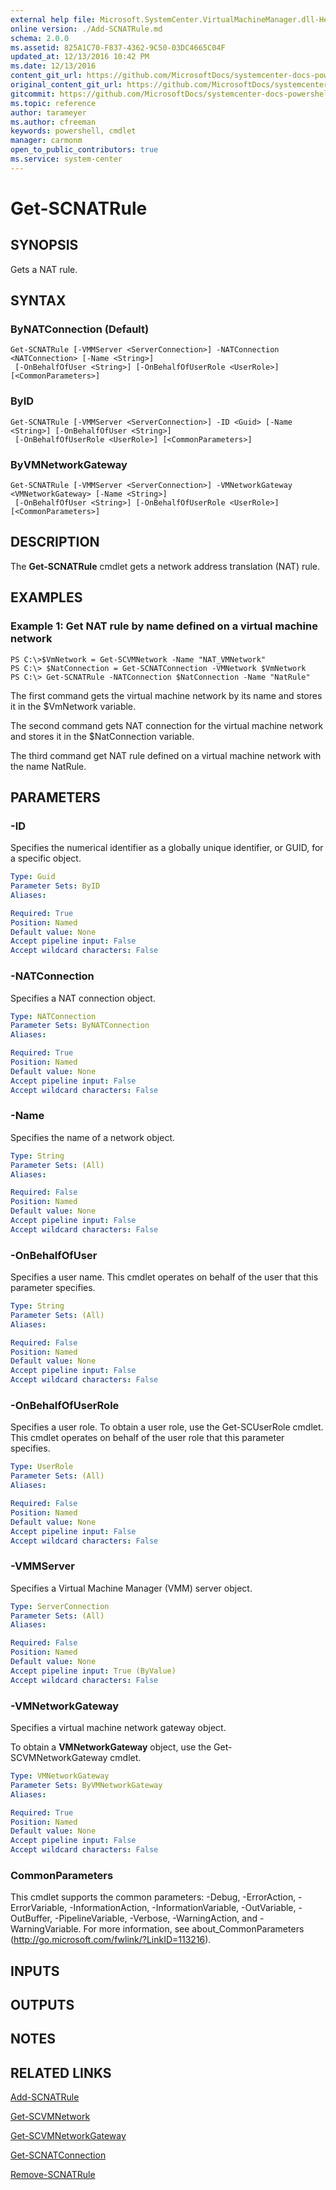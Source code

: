 ```yaml
---
external help file: Microsoft.SystemCenter.VirtualMachineManager.dll-Help.xml
online version: ./Add-SCNATRule.md
schema: 2.0.0
ms.assetid: 825A1C70-F837-4362-9C50-03DC4665C04F
updated_at: 12/13/2016 10:42 PM
ms.date: 12/13/2016
content_git_url: https://github.com/MicrosoftDocs/systemcenter-docs-powershell/blob/master/systemcenter-cmdlets/VirtualMachineManager/v1/Get-SCNATRule.md
original_content_git_url: https://github.com/MicrosoftDocs/systemcenter-docs-powershell/blob/master/systemcenter-cmdlets/VirtualMachineManager/v1/Get-SCNATRule.md
gitcommit: https://github.com/MicrosoftDocs/systemcenter-docs-powershell/blob/ea9507ac2178040476af5407227db8cb97701ea9/systemcenter-cmdlets/VirtualMachineManager/v1/Get-SCNATRule.md
ms.topic: reference
author: tarameyer
ms.author: cfreeman
keywords: powershell, cmdlet
manager: carmonm
open_to_public_contributors: true
ms.service: system-center
---
```


# Get-SCNATRule

## SYNOPSIS
Gets a NAT rule.

## SYNTAX

### ByNATConnection (Default)
```
Get-SCNATRule [-VMMServer <ServerConnection>] -NATConnection <NATConnection> [-Name <String>]
 [-OnBehalfOfUser <String>] [-OnBehalfOfUserRole <UserRole>] [<CommonParameters>]
```

### ByID
```
Get-SCNATRule [-VMMServer <ServerConnection>] -ID <Guid> [-Name <String>] [-OnBehalfOfUser <String>]
 [-OnBehalfOfUserRole <UserRole>] [<CommonParameters>]
```

### ByVMNetworkGateway
```
Get-SCNATRule [-VMMServer <ServerConnection>] -VMNetworkGateway <VMNetworkGateway> [-Name <String>]
 [-OnBehalfOfUser <String>] [-OnBehalfOfUserRole <UserRole>] [<CommonParameters>]
```

## DESCRIPTION
The **Get-SCNATRule** cmdlet gets a network address translation (NAT) rule.

## EXAMPLES

### Example 1: Get NAT rule by name defined on a virtual machine network
```
PS C:\>$VmNetwork = Get-SCVMNetwork -Name "NAT_VMNetwork"
PS C:\> $NatConnection = Get-SCNATConnection -VMNetwork $VmNetwork
PS C:\> Get-SCNATRule -NATConnection $NatConnection -Name "NatRule"
```

The first command gets the virtual machine network by its name and stores it in the $VmNetwork variable.

The second command gets NAT connection for the virtual machine network and stores it in the $NatConnection variable.

The third command get NAT rule defined on a virtual machine network with the name NatRule.

## PARAMETERS

### -ID
Specifies the numerical identifier as a globally unique identifier, or GUID, for a specific object.

```yaml
Type: Guid
Parameter Sets: ByID
Aliases: 

Required: True
Position: Named
Default value: None
Accept pipeline input: False
Accept wildcard characters: False
```

### -NATConnection
Specifies a NAT connection object.

```yaml
Type: NATConnection
Parameter Sets: ByNATConnection
Aliases: 

Required: True
Position: Named
Default value: None
Accept pipeline input: False
Accept wildcard characters: False
```

### -Name
Specifies the name of a network object.

```yaml
Type: String
Parameter Sets: (All)
Aliases: 

Required: False
Position: Named
Default value: None
Accept pipeline input: False
Accept wildcard characters: False
```

### -OnBehalfOfUser
Specifies a user name.
This cmdlet operates on behalf of the user that this parameter specifies.

```yaml
Type: String
Parameter Sets: (All)
Aliases: 

Required: False
Position: Named
Default value: None
Accept pipeline input: False
Accept wildcard characters: False
```

### -OnBehalfOfUserRole
Specifies a user role.
To obtain a user role, use the Get-SCUserRole cmdlet.
This cmdlet operates on behalf of the user role that this parameter specifies.

```yaml
Type: UserRole
Parameter Sets: (All)
Aliases: 

Required: False
Position: Named
Default value: None
Accept pipeline input: False
Accept wildcard characters: False
```

### -VMMServer
Specifies a Virtual Machine Manager (VMM) server object.

```yaml
Type: ServerConnection
Parameter Sets: (All)
Aliases: 

Required: False
Position: Named
Default value: None
Accept pipeline input: True (ByValue)
Accept wildcard characters: False
```

### -VMNetworkGateway
Specifies a virtual machine network gateway object.

To obtain a **VMNetworkGateway** object, use the Get-SCVMNetworkGateway cmdlet.

```yaml
Type: VMNetworkGateway
Parameter Sets: ByVMNetworkGateway
Aliases: 

Required: True
Position: Named
Default value: None
Accept pipeline input: False
Accept wildcard characters: False
```

### CommonParameters
This cmdlet supports the common parameters: -Debug, -ErrorAction, -ErrorVariable, -InformationAction, -InformationVariable, -OutVariable, -OutBuffer, -PipelineVariable, -Verbose, -WarningAction, and -WarningVariable. For more information, see about_CommonParameters (http://go.microsoft.com/fwlink/?LinkID=113216).

## INPUTS

## OUTPUTS

## NOTES

## RELATED LINKS

[Add-SCNATRule](xref:VirtualMachineManager/v1/Add-SCNATRule.md)

[Get-SCVMNetwork](xref:VirtualMachineManager/v1/Get-SCVMNetwork.md)

[Get-SCVMNetworkGateway](xref:VirtualMachineManager/v1/Get-SCVMNetworkGateway.md)

[Get-SCNATConnection](xref:VirtualMachineManager/v1/Get-SCNATConnection.md)

[Remove-SCNATRule](xref:VirtualMachineManager/v1/Remove-SCNATRule.md)

